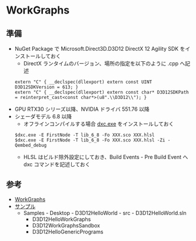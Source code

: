 # WorkGraphs

## 準備
- NuGet Package で Microsoft.Direct3D.D3D12 DirectX 12 Agility SDK をインストールしておく
    -  DirectX ランタイムのバージョン、場所の指定を以下のように .cpp へ記述
    ~~~
    extern "C" { __declspec(dllexport) extern const UINT D3D12SDKVersion = 613; }
    extern "C" { __declspec(dllexport) extern const char* D3D12SDKPath = reinterpret_cast<const char*>(u8".\\D3D12\\"); }
    ~~~
- GPU RTX30 シリーズ以降、NVIDIA ドライバ 551.76 以降 
- シェーダモデル 6.8 以降
    - オフラインコンパイルする場合 [dxc.exe](https://github.com/microsoft/DirectXShaderCompiler/releases) をインストールしておく
    ~~~
    $dxc.exe -E FirstNode -T lib_6_8 -Fo XXX.sco XXX.hlsl
    $dxc.exe -E FirstNode -T lib_6_8 -Fo XXX.sco XXX.hlsl -Zi -Qembed_debug
    ~~~
    - HLSL はビルド除外設定にしておき、Build Events - Pre Build Event へ dxc コマンドを記述しておく

## 参考
- [WorkGraphs](https://devblogs.microsoft.com/directx/d3d12-work-graphs/#CoalescingLaunch)
- [サンプル](https://github.com/microsoft/DirectX-Graphics-Samples)
    - Samples - Desktop - D3D12HelloWorld - src - D3D12HelloWorld.sln
        - D3D12HelloWorkGraphs
        - D3D12WorkGraphsSandbox
        - D3D12HelloGenericPrograms

